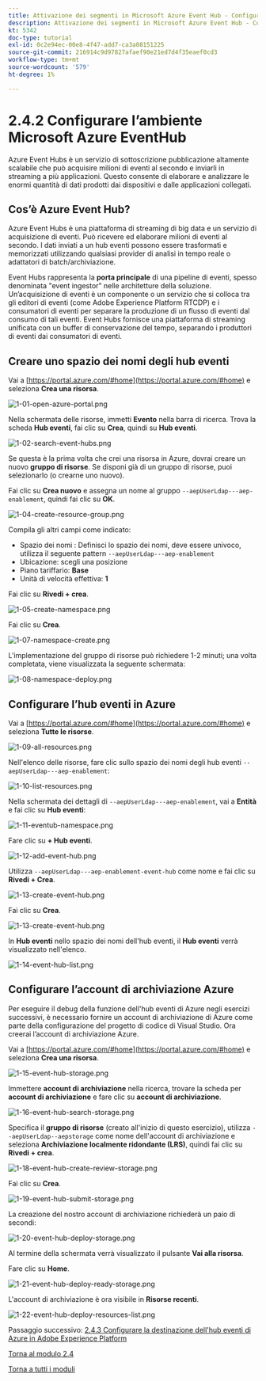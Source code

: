 ```yaml
---
title: Attivazione dei segmenti in Microsoft Azure Event Hub - Configurare l’hub eventi in Azure
description: Attivazione dei segmenti in Microsoft Azure Event Hub - Configurare l’hub eventi in Azure
kt: 5342
doc-type: tutorial
exl-id: 0c2e94ec-00e8-4f47-add7-ca3a08151225
source-git-commit: 216914c9d97827afaef90e21ed7d4f35eaef0cd3
workflow-type: tm+mt
source-wordcount: '579'
ht-degree: 1%

---
```


# 2.4.2 Configurare l’ambiente Microsoft Azure EventHub

Azure Event Hubs è un servizio di sottoscrizione pubblicazione altamente scalabile che può acquisire milioni di eventi al secondo e inviarli in streaming a più applicazioni. Questo consente di elaborare e analizzare le enormi quantità di dati prodotti dai dispositivi e dalle applicazioni collegati.

## Cos’è Azure Event Hub?

Azure Event Hubs è una piattaforma di streaming di big data e un servizio di acquisizione di eventi. Può ricevere ed elaborare milioni di eventi al secondo. I dati inviati a un hub eventi possono essere trasformati e memorizzati utilizzando qualsiasi provider di analisi in tempo reale o adattatori di batch/archiviazione.

Event Hubs rappresenta la **porta principale** di una pipeline di eventi, spesso denominata &quot;event ingestor&quot; nelle architetture della soluzione. Un’acquisizione di eventi è un componente o un servizio che si colloca tra gli editori di eventi (come Adobe Experience Platform RTCDP) e i consumatori di eventi per separare la produzione di un flusso di eventi dal consumo di tali eventi. Event Hubs fornisce una piattaforma di streaming unificata con un buffer di conservazione del tempo, separando i produttori di eventi dai consumatori di eventi.

## Creare uno spazio dei nomi degli hub eventi

Vai a [https://portal.azure.com/#home](https://portal.azure.com/#home) e seleziona **Crea una risorsa**.

![1-01-open-azure-portal.png](./images/101openazureportal.png)

Nella schermata delle risorse, immetti **Evento** nella barra di ricerca. Trova la scheda **Hub eventi**, fai clic su **Crea**, quindi su **Hub eventi**.

![1-02-search-event-hubs.png](./images/102searcheventhubs.png)

Se questa è la prima volta che crei una risorsa in Azure, dovrai creare un nuovo **gruppo di risorse**. Se disponi già di un gruppo di risorse, puoi selezionarlo (o crearne uno nuovo).

Fai clic su **Crea nuovo** e assegna un nome al gruppo `--aepUserLdap---aep-enablement`, quindi fai clic su **OK**.

![1-04-create-resource-group.png](./images/104createresourcegroup.png)

Compila gli altri campi come indicato:

- Spazio dei nomi : Definisci lo spazio dei nomi, deve essere univoco, utilizza il seguente pattern `--aepUserLdap---aep-enablement`
- Ubicazione: scegli una posizione
- Piano tariffario: **Base**
- Unità di velocità effettiva: **1**

Fai clic su **Rivedi + crea**.

![1-05-create-namespace.png](./images/105createnamespace.png)

Fai clic su **Crea**.

![1-07-namespace-create.png](./images/107namespacecreate.png)

L’implementazione del gruppo di risorse può richiedere 1-2 minuti; una volta completata, viene visualizzata la seguente schermata:

![1-08-namespace-deploy.png](./images/108namespacedeploy.png)

## Configurare l’hub eventi in Azure

Vai a [https://portal.azure.com/#home](https://portal.azure.com/#home) e seleziona **Tutte le risorse**.

![1-09-all-resources.png](./images/109allresources.png)

Nell&#39;elenco delle risorse, fare clic sullo spazio dei nomi degli hub eventi `--aepUserLdap---aep-enablement`:

![1-10-list-resources.png](./images/110listresources.png)

Nella schermata dei dettagli di `--aepUserLdap---aep-enablement`, vai a **Entità** e fai clic su **Hub eventi**:

![1-11-eventub-namespace.png](./images/111eventhubnamespace.png)

Fare clic su **+ Hub eventi**.

![1-12-add-event-hub.png](./images/112addeventhub.png)

Utilizza `--aepUserLdap---aep-enablement-event-hub` come nome e fai clic su **Rivedi + Crea**.

![1-13-create-event-hub.png](./images/113createeventhub.png)

Fai clic su **Crea**.

![1-13-create-event-hub.png](./images/113createeventhub1.png)

In **Hub eventi** nello spazio dei nomi dell&#39;hub eventi, il **Hub eventi** verrà visualizzato nell&#39;elenco.

![1-14-event-hub-list.png](./images/114eventhublist.png)

## Configurare l’account di archiviazione Azure

Per eseguire il debug della funzione dell&#39;hub eventi di Azure negli esercizi successivi, è necessario fornire un account di archiviazione di Azure come parte della configurazione del progetto di codice di Visual Studio. Ora creerai l’account di archiviazione Azure.

Vai a [https://portal.azure.com/#home](https://portal.azure.com/#home) e seleziona **Crea una risorsa**.

![1-15-event-hub-storage.png](./images/115eventhubstorage.png)

Immettere **account di archiviazione** nella ricerca, trovare la scheda per **account di archiviazione** e fare clic su **account di archiviazione**.

![1-16-event-hub-search-storage.png](./images/116eventhubsearchstorage.png)

Specifica il **gruppo di risorse** (creato all&#39;inizio di questo esercizio), utilizza `--aepUserLdap--aepstorage` come nome dell&#39;account di archiviazione e seleziona **Archiviazione localmente ridondante (LRS)**, quindi fai clic su **Rivedi + crea**.

![1-18-event-hub-create-review-storage.png](./images/118eventhubcreatereviewstorage.png)

Fai clic su **Crea**.

![1-19-event-hub-submit-storage.png](./images/119eventhubsubmitstorage.png)

La creazione del nostro account di archiviazione richiederà un paio di secondi:

![1-20-event-hub-deploy-storage.png](./images/120eventhubdeploystorage.png)

Al termine della schermata verrà visualizzato il pulsante **Vai alla risorsa**.

Fare clic su **Home**.

![1-21-event-hub-deploy-ready-storage.png](./images/121eventhubdeployreadystorage.png)

L&#39;account di archiviazione è ora visibile in **Risorse recenti**.

![1-22-event-hub-deploy-resources-list.png](./images/122eventhubdeployresourceslist.png)

Passaggio successivo: [2.4.3 Configurare la destinazione dell&#39;hub eventi di Azure in Adobe Experience Platform](./ex3.md)

[Torna al modulo 2.4](./segment-activation-microsoft-azure-eventhub.md)

[Torna a tutti i moduli](./../../../overview.md)
